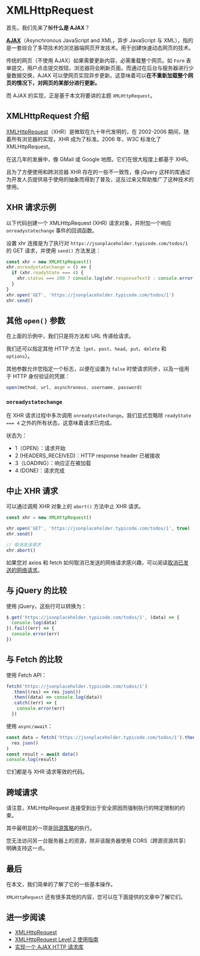 # XMLHttpRequest

首先，我们先来了解**什么是 AJAX**？

[**AJAX**](https://zh.wikipedia.org/wiki/AJAX)（Asynchronous JavaScript and XML，异步 JavaScript 与 XML），指的是一套综合了多项技术的浏览器端网页开发技术。用于创建快速动态网页的技术。

传统的网页（不使用 AJAX）如果需要更新内容，必需重载整个网页。如 `Form` 表单提交，用户点击提交按钮，浏览器将会刷新页面。而通过在后台与服务器进行少量数据交换，AJAX 可以使网页实现异步更新。这意味着可以**在不重新加载整个网页的情况下，对网页的某部分进行更新。**

而 AJAX 的实现，正是基于本文将要讲的主题 `XMLHttpRequest`。

## XMLHttpRequest 介绍

[XMLHttpRequest](https://developer.mozilla.org/zh-CN/docs/Web/API/XMLHttpRequest)（XHR）是微软在九十年代发明的，在 2002-2006 期间，随着所有浏览器的实现，XHR 成为了标准。2006 年，W3C 标准化了 XMLHttpRequest。

在这几年的发展中，像 GMail 或 Google 地图，它们在很大程度上都基于 XHR。

且为了方便使用和跨浏览器 XHR 存在的一些不一致性，像 jQuery 这样的库通过为开发人员提供易于使用的抽象而得到了普及，这反过来又帮助推广了这种技术的使用。

## XHR 请求示例

以下代码创建一个 XMLHttpRequest (XHR) 请求对象，并附加一个响应 `onreadystatechange` 事件的回调函数。

设置 xhr 连接是为了执行对 `https://jsonplaceholder.typicode.com/todos/1` 的 GET 请求，并使用 `send()` 方法发送：

```js
const xhr = new XMLHttpRequest()
xhr.onreadystatechange = () => {
  if (xhr.readyState === 4) {
    xhr.status === 200 ? console.log(xhr.responseText) : console.error('error')
  }
}
xhr.open('GET', 'https://jsonplaceholder.typicode.com/todos/1')
xhr.send()
```

## 其他 `open()` 参数

在上面的示例中，我们只是将方法和 URL 传递给请求。

我们还可以指定其他 HTTP 方法（`get`、`post`、`head`、`put`、`delete` 和 `options`）。

其他参数允许您指定一个标志，以便在设置为 `false` 时使请求同步，以及一组用于 HTTP 身份验证的凭据：

```js
open(method, url, asynchronous, username, password)
```

### `onreadystatechange`

在 XHR 请求过程中多次调用 `onreadystatechange`。我们显式忽略除 `readyState === 4` 之外的所有状态，这意味着请求已完成。

状态为：

- 1（OPEN）：请求开始
- 2 (HEADERS_RECEIVED)：HTTP response header 已被接收
- 3（LOADING）：响应正在被加载
- 4 (DONE)：请求完成

## 中止 XHR 请求

可以通过调用 XHR 对象上的 `abort()` 方法中止 XHR 请求。

```js
const xhr = new XMLHttpRequest()

xhr.open('GET', 'https://jsonplaceholder.typicode.com/todos/1', true)
xhr.send()

// 取消发送请求
xhr.abort()
```

如果您对 axios 和 fetch 如何取消已发送的网络请求感兴趣，可以阅读[取消已发送的网络请求](https://github.com/lio-zero/blog/blob/main/JavaScript/%E5%8F%96%E6%B6%88%E5%B7%B2%E5%8F%91%E9%80%81%E7%9A%84%E7%BD%91%E7%BB%9C%E8%AF%B7%E6%B1%82.md)。

## 与 jQuery 的比较

使用 jQuery，这些行可以转换为：

```js
$.get('https://jsonplaceholder.typicode.com/todos/1', (data) => {
  console.log(data)
}).fail((err) => {
  console.error(err)
})
```

## 与 Fetch 的比较

使用 Fetch API：

```js
fetch('https://jsonplaceholder.typicode.com/todos/1')
  .then((res) => res.json())
  .then((data) => console.log(data))
  .catch((err) => {
    console.error(err)
  })
```

使用 `async/await`：

```js
const data = fetch('https://jsonplaceholder.typicode.com/todos/1').then((res) =>
  res.json()
)
const result = await data()
console.log(result)
```

它们都是与 XHR 请求等效的代码。

## 跨域请求

请注意，XMLHttpRequest 连接受到出于安全原因而强制执行的特定限制的约束。

其中最明显的一项是[同源策略](https://github.com/lio-zero/blog/blob/main/%E6%B5%8F%E8%A7%88%E5%99%A8/%E6%B5%8F%E8%A7%88%E5%99%A8%E5%90%8C%E6%BA%90%E7%AD%96%E7%95%A5.md)的执行。

您无法访问另一台服务器上的资源，除非该服务器使用 CORS（跨源资源共享）明确支持这一点。

## 最后

在本文，我们简单的了解了它的一些基本操作。

`XMLHttpRequest` 还有很多其他的内容，您可以在下面提供的文章中了解它们。

## 进一步阅读

- [XMLHttpRequest](https://zh.javascript.info/xmlhttprequest)
- [XMLHttpRequest Level 2 使用指南](https://www.ruanyifeng.com/blog/2012/09/xmlhttprequest_level_2.html)
- [实现一个 AJAX HTTP 请求库](https://github.com/lio-zero/blog/blob/main/%E6%89%8B%E5%86%99%E7%B3%BB%E5%88%97/%E5%AE%9E%E7%8E%B0%E4%B8%80%E4%B8%AA%20Ajax%20HTTP%20%E8%AF%B7%E6%B1%82%E5%BA%93.md)
